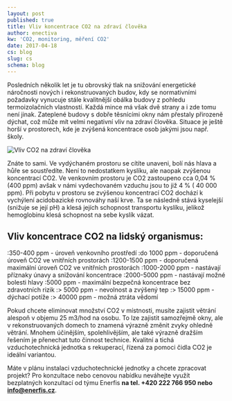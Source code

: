 ```yaml
---
layout: post
published: true
title: Vliv koncentrace CO2 na zdraví člověka
author: enectiva
kw: 'CO2, monitoring, měření CO2'
date: 2017-04-18
cs: blog
slug: cs
schema: blog
---
```


Posledních několik let je tu obrovský tlak na snižování energetické náročnosti nových i rekonstruovaných budov, kdy se normativními požadavky vynucuje stále kvalitnější obálka budovy z pohledu termoizolačních vlastností. Každá mince má však dvě strany a i zde tomu není jinak. Zateplené budovy s dobře těsnícími okny nám přestaly přirozeně dýchat, což může mít velmi negativní vliv na zdraví člověka. Situace je ještě horší v prostorech, kde je zvýšená koncentrace osob jakými jsou např. školy.

<img src="/img/blog/monitoring_CO2_lr.jpg" alt="Vliv CO2 na zdraví člověka" class="center">

Znáte to sami. Ve vydýchaném prostoru se cítíte unaveni, bolí nás hlava a hůře se soustředíte. Není to nedostatkem kyslíku, ale naopak zvýšenou koncentrací CO2. Ve venkovním prostoru je CO2 zastoupeno cca 0,04 % (400 ppm) avšak v námi vydechovaném vzduchu jsou to již 4 % ( 40 000 ppm). Při pobytu v prostoru se zvýšenou koncentrací CO2 dochází k vychýlení acidobazické rovnováhy naší krve. Ta se následně stává kyselejší (snižuje se její pH) a klesá jejích schopnost transportu kyslíku, jelikož hemoglobinu klesá schopnost na sebe kyslík vázat. 

## Vliv koncentrace CO2 na lidský organismus:

:350-400 ppm     -	úroveň venkovního prostředí
:do 1000 ppm	    - doporučená úroveň CO2 ve vnitřních prostorách
:1200-1500 ppm	  - doporučená maximální úroveň CO2 ve vnitřních prostorách
:1000-2000 ppm	  - nastávají příznaky únavy a snižování koncentrace
:2000-5000 ppm	  - nastávají možné bolesti hlavy
:5000 ppm	      - maximální bezpečná koncentrace bez zdravotních rizik
:> 5000 ppm	    - nevolnost a zvýšený tep
:> 15000 ppm	    - dýchací potíže
:> 40000 ppm	    - možná ztráta vědomí

Pokud chcete eliminovat množství CO2 v místnosti, musíte zajistit větrání alespoň v objemu 25 m3/hod na osobu. To lze zajistit samozřejmě okny, ale v rekonstruovaných domech to znamená výrazně změnit zvyky ohledně větrání. Mnohem účinějším, spolehlivějším, ale také výrazně dražším řešením je přenechat tuto činnost technice. Kvalitní a tichá vzduchotechnická jednotka s rekuperací, řízená za pomoci čidla CO2 je ideální variantou.

Máte v plánu instalaci vzduchotechnické jednotky a chcete zpracovat projekt? Pro konzultace nebo cenovou nabídku neváhejte využít bezplatných konzultací od týmu Enerfis **na tel. +420 222 766 950 nebo info@enerfis.cz**.



